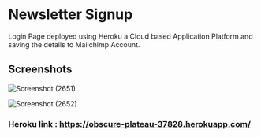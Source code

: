 # Newsletter Signup
Login Page deployed using Heroku a Cloud based Application Platform and saving the details to Mailchimp Account.

## Screenshots
![Screenshot (2651)](https://user-images.githubusercontent.com/103516250/197107932-ee41376a-c6c4-4fa2-956d-089f131d23cf.png)

![Screenshot (2652)](https://user-images.githubusercontent.com/103516250/197107961-71f73f2d-f67c-4cfd-bccb-b94eadf39597.png)

### Heroku link : https://obscure-plateau-37828.herokuapp.com/
